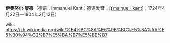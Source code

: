 **伊曼努尔·康德**（德语：Immanuel Kant；德语发音：[[ɪˈmaːnu̯eːl ˈkant]](https://zh.wikipedia.org/wiki/Help:%E5%BE%B7%E8%AF%AD%E5%9B%BD%E9%99%85%E9%9F%B3%E6%A0%87 "Help:德语国际音标")；1724年4月22日—1804年2月12日）

wiki: https://zh.wikipedia.org/wiki/%E4%BC%8A%E6%9B%BC%E5%8A%AA%E5%B0%94%C2%B7%E5%BA%B7%E5%BE%B7